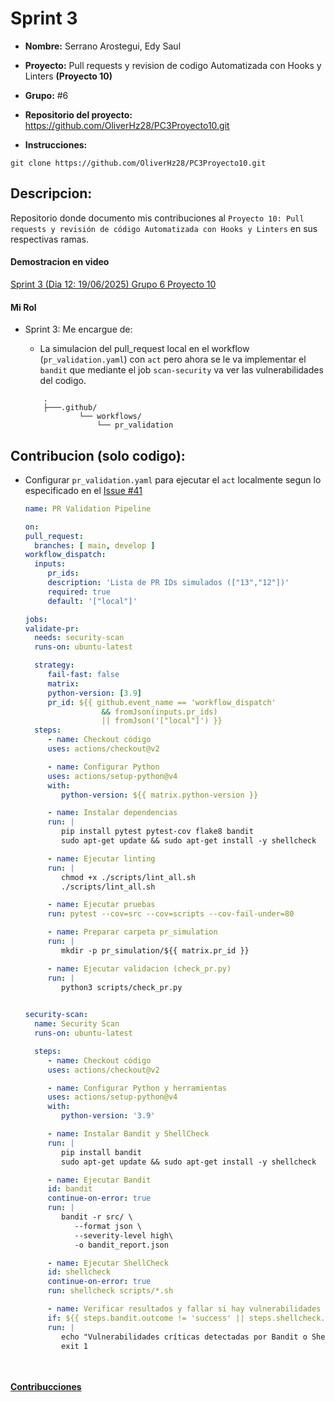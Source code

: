 # **Sprint 3**
* **Nombre:** Serrano Arostegui, Edy Saul
* **Proyecto:**  Pull requests y revision de codigo Automatizada con Hooks y Linters **(Proyecto 10)**
* **Grupo:** #6
* **Repositorio del proyecto:** https://github.com/OliverHz28/PC3Proyecto10.git


* **Instrucciones:** 

```
git clone https://github.com/OliverHz28/PC3Proyecto10.git
```
## **Descripcion:**
Repositorio donde documento mis contribuciones al `Proyecto 10: Pull requests y revisión de código Automatizada con Hooks y Linters` en sus respectivas ramas.

#### Demostracion en video
[Sprint 3 (Dia 12: 19/06/2025) Grupo 6 Proyecto 10 ](https://www.youtube.com/watch?v=nRNpyQhkx0E)
#### **Mi Rol**
  * Sprint 3: Me encargue de:
    * La simulacion del pull_request local en el workflow (`pr_validation.yaml`) con `act` pero ahora se le va implementar el `bandit` que mediante el job `scan-security` va ver las vulnerabilidades del codigo.

    ```
        .
        ├───.github/
                └── workflows/
                    └── pr_validation
    ```
## Contribucion (solo codigo):

* Configurar `pr_validation.yaml` para ejecutar el `act` localmente segun lo especificado en el [Issue #41](https://github.com/OliverHz28/PC3Proyecto10/issues/41)

    ```yaml
    name: PR Validation Pipeline

   on:
   pull_request:
      branches: [ main, develop ]
   workflow_dispatch:
      inputs:
         pr_ids:
         description: 'Lista de PR IDs simulados (["13","12"])'
         required: true
         default: '["local"]'

   jobs:
   validate-pr:
      needs: security-scan
      runs-on: ubuntu-latest

      strategy:
         fail-fast: false
         matrix:
         python-version: [3.9]
         pr_id: ${{ github.event_name == 'workflow_dispatch'
                     && fromJson(inputs.pr_ids)
                     || fromJson('["local"]') }}
      steps:
         - name: Checkout código
         uses: actions/checkout@v2

         - name: Configurar Python
         uses: actions/setup-python@v4
         with:
            python-version: ${{ matrix.python-version }}

         - name: Instalar dependencias
         run: |
            pip install pytest pytest-cov flake8 bandit
            sudo apt-get update && sudo apt-get install -y shellcheck

         - name: Ejecutar linting
         run: |
            chmod +x ./scripts/lint_all.sh
            ./scripts/lint_all.sh

         - name: Ejecutar pruebas
         run: pytest --cov=src --cov=scripts --cov-fail-under=80

         - name: Preparar carpeta pr_simulation
         run: |
            mkdir -p pr_simulation/${{ matrix.pr_id }}

         - name: Ejecutar validacion (check_pr.py)
         run: |
            python3 scripts/check_pr.py

            
   security-scan:
      name: Security Scan
      runs-on: ubuntu-latest

      steps:
         - name: Checkout código
         uses: actions/checkout@v2

         - name: Configurar Python y herramientas
         uses: actions/setup-python@v4
         with:
            python-version: '3.9'

         - name: Instalar Bandit y ShellCheck
         run: |
            pip install bandit
            sudo apt-get update && sudo apt-get install -y shellcheck

         - name: Ejecutar Bandit
         id: bandit
         continue-on-error: true
         run: |
            bandit -r src/ \
               --format json \
               --severity-level high\
               -o bandit_report.json

         - name: Ejecutar ShellCheck
         id: shellcheck
         continue-on-error: true
         run: shellcheck scripts/*.sh

         - name: Verificar resultados y fallar si hay vulnerabilidades
         if: ${{ steps.bandit.outcome != 'success' || steps.shellcheck.outcome != 'success' }}
         run: |
            echo "Vulnerabilidades críticas detectadas por Bandit o ShellCheck"
            exit 1

            
    ```

#### [**Contribucciones**](CONTRIBUTIONS.md)
